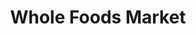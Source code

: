 ---
title: "Whole Foods Market"
url: /houston/whole-foods-market-post-oak-boulevard/
shop: Supermarkt
---
